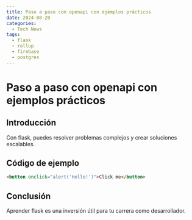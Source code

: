 ```yaml
---
title: Paso a paso con openapi con ejemplos prácticos
date: 2024-08-20
categories:
  - Tech News
tags:
  - flask
  - rollup
  - firebase
  - postgres
---
```


# Paso a paso con openapi con ejemplos prácticos

## Introducción

Con flask, puedes resolver problemas complejos y crear soluciones escalables.

## Código de ejemplo

```html
<button onclick="alert('Hello!')">Click me</button>
```

## Conclusión

Aprender flask es una inversión útil para tu carrera como desarrollador.